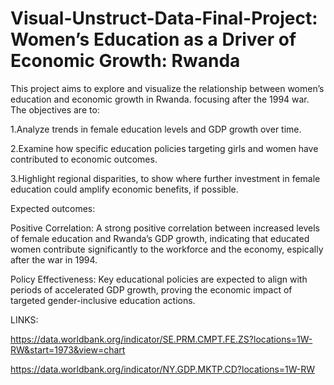 # Visual-Unstruct-Data-Final-Project: Women’s Education as a Driver of Economic Growth: Rwanda

This project aims to explore and visualize the relationship between women’s education and economic growth in Rwanda. focusing after the 1994 war. The objectives are to:



1.Analyze trends in female education levels and GDP growth over time.

2.Examine how specific education policies targeting girls and women have contributed to economic outcomes.

3.Highlight regional disparities, to show where further investment in female education could amplify economic benefits, if possible.



Expected outcomes:

Positive Correlation: A strong positive correlation between increased levels of female education and Rwanda’s GDP growth, indicating that educated women contribute significantly to the workforce and the economy, espically after the war in 1994.

Policy Effectiveness: Key educational policies are expected to align with periods of accelerated GDP growth, proving the economic impact of targeted gender-inclusive education actions.





LINKS:



https://data.worldbank.org/indicator/SE.PRM.CMPT.FE.ZS?locations=1W-RW&start=1973&view=chart



https://data.worldbank.org/indicator/NY.GDP.MKTP.CD?locations=1W-RW

